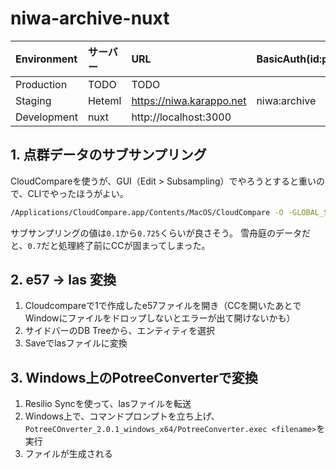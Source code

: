 # niwa-archive-nuxt

| Environment | サーバー  | URL                        | BasicAuth(id:pw) |
|:------------|:---------|:---------------------------|:-----------------|
| Production  | TODO     | TODO                       |                  |
| Staging     | Heteml   | https://niwa.karappo.net   | niwa:archive     |
| Development | nuxt     | http://localhost:3000      |                  |

## 1. 点群データのサブサンプリング

CloudCompareを使うが、GUI（Edit > Subsampling）でやろうとすると重いので、CLIでやったほうがよい。

```sh
/Applications/CloudCompare.app/Contents/MacOS/CloudCompare -O -GLOBAL_SHIFT AUTO /path/to/raw-data.e57  -C_EXPORT_FMT E57 -SS SPATIAL 0.2 -SAVE_CLOUDS ALL_AT_ONCE
```

サブサンプリングの値は`0.1`から`0.725`くらいが良さそう。
雪舟庭のデータだと、`0.7`だと処理終了前にCCが固まってしまった。

## 2. e57 → las 変換

1. Cloudcompareで1で作成したe57ファイルを開き（CCを開いたあとでWindowにファイルをドロップしないとエラーが出て開けないかも）
2. サイドバーのDB Treeから、エンティティを選択
3. Saveでlasファイルに変換

## 3. Windows上のPotreeConverterで変換

1. Resilio Syncを使って、lasファイルを転送
2. Windows上で、コマンドプロンプトを立ち上げ、`PotreeCOnverter_2.0.1_windows_x64/PotreeConverter.exec <filename>`を実行
3. ファイルが生成される
